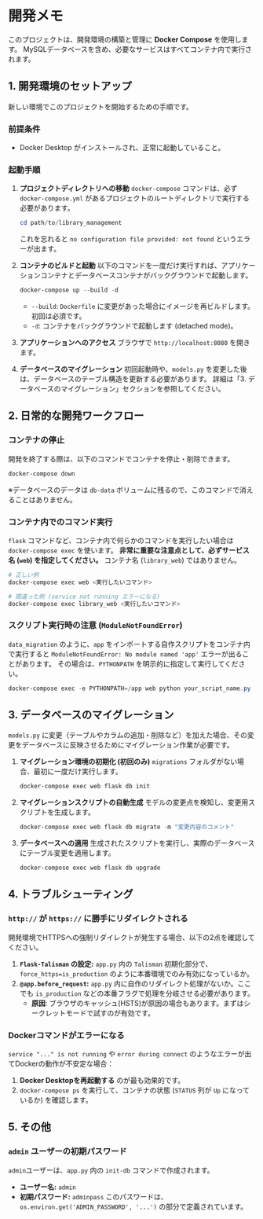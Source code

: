# 開発メモ

このプロジェクトは、開発環境の構築と管理に **Docker Compose** を使用します。
MySQLデータベースを含め、必要なサービスはすべてコンテナ内で実行されます。

## 1. 開発環境のセットアップ

新しい環境でこのプロジェクトを開始するための手順です。

### 前提条件
- Docker Desktop がインストールされ、正常に起動していること。

### 起動手順

1. **プロジェクトディレクトリへの移動**
   `docker-compose` コマンドは、必ず `docker-compose.yml` があるプロジェクトのルートディレクトリで実行する必要があります。
   ```powershell
   cd path/to/library_management
   ```
   これを忘れると `no configuration file provided: not found` というエラーが出ます。

2. **コンテナのビルドと起動**
   以下のコマンドを一度だけ実行すれば、アプリケーションコンテナとデータベースコンテナがバックグラウンドで起動します。
   ```powershell
   docker-compose up --build -d
   ```
   - `--build`: `Dockerfile` に変更があった場合にイメージを再ビルドします。初回は必須です。
   - `-d`: コンテナをバックグラウンドで起動します (detached mode)。

3. **アプリケーションへのアクセス**
   ブラウザで `http://localhost:8080` を開きます。

4. **データベースのマイグレーション**
   初回起動時や、`models.py` を変更した後は、データベースのテーブル構造を更新する必要があります。
   詳細は「3. データベースのマイグレーション」セクションを参照してください。

## 2. 日常的な開発ワークフロー

### コンテナの停止
開発を終了する際は、以下のコマンドでコンテナを停止・削除できます。
```powershell
docker-compose down
```
※データベースのデータは `db-data` ボリュームに残るので、このコマンドで消えることはありません。

### コンテナ内でのコマンド実行
`flask` コマンドなど、コンテナ内で何らかのコマンドを実行したい場合は `docker-compose exec` を使います。
**非常に重要な注意点として、必ずサービス名 (`web`) を指定してください。** コンテナ名 (`library_web`) ではありません。
```powershell
# 正しい例
docker-compose exec web <実行したいコマンド>

# 間違った例 (service not running エラーになる)
docker-compose exec library_web <実行したいコマンド>
```

### スクリプト実行時の注意 (`ModuleNotFoundError`)
`data_migration` のように、`app` をインポートする自作スクリプトをコンテナ内で実行すると `ModuleNotFoundError: No module named 'app'` エラーが出ることがあります。
その場合は、`PYTHONPATH` を明示的に指定して実行してください。
```powershell
docker-compose exec -e PYTHONPATH=/app web python your_script_name.py
```

## 3. データベースのマイグレーション

`models.py` に変更（テーブルやカラムの追加・削除など）を加えた場合、その変更をデータベースに反映させるためにマイグレーション作業が必要です。

1. **マイグレーション環境の初期化 (初回のみ)**
   `migrations` フォルダがない場合、最初に一度だけ実行します。
   ```powershell
   docker-compose exec web flask db init
   ```

2. **マイグレーションスクリプトの自動生成**
   モデルの変更点を検知し、変更用スクリプトを生成します。
   ```powershell
   docker-compose exec web flask db migrate -m "変更内容のコメント"
   ```

3. **データベースへの適用**
   生成されたスクリプトを実行し、実際のデータベースにテーブル変更を適用します。
   ```powershell
   docker-compose exec web flask db upgrade
   ```

## 4. トラブルシューティング

### `http://` が `https://` に勝手にリダイレクトされる
開発環境でHTTPSへの強制リダイレクトが発生する場合、以下の2点を確認してください。
1. **`Flask-Talisman` の設定:** `app.py` 内の `Talisman` 初期化部分で、`force_https=is_production` のように本番環境でのみ有効になっているか。
2. **`@app.before_request`:** `app.py` 内に自作のリダイレクト処理がないか。ここでも `is_production` などの本番フラグで処理を分岐させる必要があります。
   * **原因**: ブラウザのキャッシュ(HSTS)が原因の場合もあります。まずはシークレットモードで試すのが有効です。

### Dockerコマンドがエラーになる
`service "..." is not running` や `error during connect` のようなエラーが出てDockerの動作が不安定な場合：
1. **Docker Desktopを再起動する** のが最も効果的です。
2. `docker-compose ps` を実行して、コンテナの状態 (`STATUS` 列が `Up` になっているか) を確認します。

## 5. その他

### `admin` ユーザーの初期パスワード
`admin`ユーザーは、`app.py` 内の `init-db` コマンドで作成されます。
- **ユーザー名:** `admin`
- **初期パスワード:** `adminpass`
このパスワードは、`os.environ.get('ADMIN_PASSWORD', '...')` の部分で定義されています。
